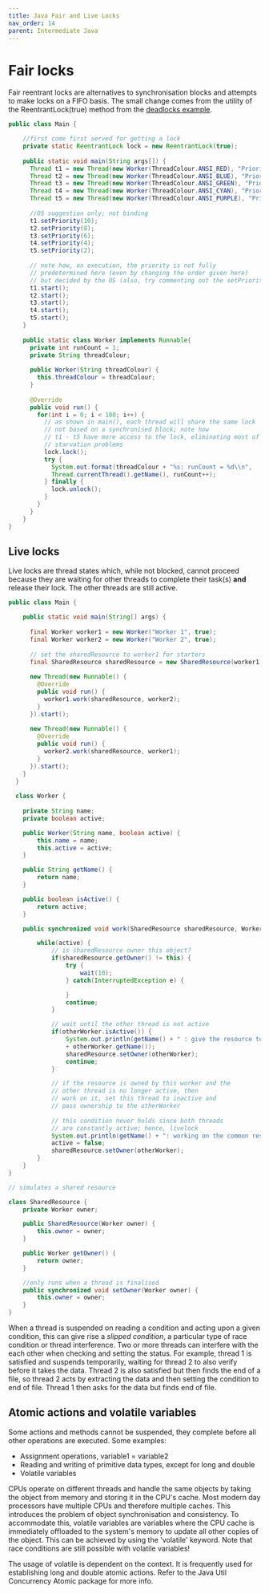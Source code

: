 ```yaml
---
title: Java Fair and Live Locks
nav_order: 14
parent: Intermediate Java
---
```


# Fair locks

Fair reentrant locks are alternatives to synchronisation blocks and attempts to make locks on a FIFO basis. The small change comes from the utility of the ReentrantLock(true) method from the [deadlocks example](./Deadlocks.md).

```java
public class Main {

    //first come first served for getting a lock
    private static ReentrantLock lock = new ReentrantLock(true); 
    
    public static void main(String args[]) {
      Thread t1 = new Thread(new Worker(ThreadColour.ANSI_RED), "Priority 10");
      Thread t2 = new Thread(new Worker(ThreadColour.ANSI_BLUE), "Priority 8");
      Thread t3 = new Thread(new Worker(ThreadColour.ANSI_GREEN), "Priority 6");
      Thread t4 = new Thread(new Worker(ThreadColour.ANSI_CYAN), "Priority 4");
      Thread t5 = new Thread(new Worker(ThreadColour.ANSI_PURPLE), "Priority 2");
      
      //OS suggestion only; not binding
      t1.setPriority(10);
      t2.setPriority(8);
      t3.setPriority(6);
      t4.setPriority(4);
      t5.setPriority(2);
      
      // note how, on execution, the priority is not fully 
      // predetermined here (even by changing the order given here)
      // but decided by the OS (also, try commenting out the setPriority() functions)
      t1.start();
      t2.start();
      t3.start();
      t4.start();
      t5.start();
    }
    
    public static class Worker implements Runnable{
      private int runCount = 1;
      private String threadColour;
      
      public Worker(String threadColour) {
        this.threadColour = threadColour;
      }
      
      @Override
      public void run() {
        for(int i = 0; i < 100; i++) {
          // as shown in main(), each thread will share the same lock
          // not based on a synchronised block; note how 
          // t1 - t5 have more access to the lock, eliminating most of the
          // starvation problems
          lock.lock();
          try {
            System.out.format(threadColour + "%s: runCount = %d\\n",
            Thread.currentThread().getName(), runCount++);
          } finally {
            lock.unlock();
          }
        }
      }
    }
}
```

## Live locks

Live locks are thread states which, while not blocked, cannot proceed because they are waiting for other threads to complete their task(s) __and__ release their lock. The other threads are still active.

```java
public class Main {

    public static void main(String[] args) { 
      
      final Worker worker1 = new Worker("Worker 1", true);
      final Worker worker2 = new Worker("Worker 2", true);
      
      // set the sharedResource to worker1 for starters
      final SharedResource sharedResource = new SharedResource(worker1);
      
      new Thread(new Runnable() {
        @Override
        public void run() {
          worker1.work(sharedResource, worker2);
        }
      }).start();
      
      new Thread(new Runnable() {
        @Override
        public void run() {
          worker2.work(sharedResource, worker1);
        }
      }).start();
    }
  }
  
  class Worker {
	
    private String name;
    private boolean active;

    public Worker(String name, boolean active) {
        this.name = name;
        this.active = active;
    }

    public String getName() {
        return name;
    }

    public boolean isActive() {
        return active;
    }

    public synchronized void work(SharedResource sharedResource, Worker otherWorker) {

        while(active) {
        	// is sharedResource owner this object?
            if(sharedResource.getOwner() != this) {
                try {
                    wait(10);
                } catch(InterruptedException e) {

                }
                continue;
            }

            // wait until the other thread is not active
            if(otherWorker.isActive()) {
                System.out.println(getName() + " : give the resource to the worker " 
                + otherWorker.getName());
                sharedResource.setOwner(otherWorker);
                continue;
            }

            // if the resource is owned by this worker and the 
            // other thread is no longer active, then
            // work on it, set this thread to inactive and 
            // pass ownership to the otherWorker
            
            // this condition never holds since both threads
            // are constantly active; hence, livelock
            System.out.println(getName() + ": working on the common resource");
            active = false;
            sharedResource.setOwner(otherWorker);
        }
    }
}

// simulates a shared resource

class SharedResource {
    private Worker owner;

    public SharedResource(Worker owner) {
        this.owner = owner;
    }

    public Worker getOwner() {
        return owner;
    }

    //only runs when a thread is finalised
    public synchronized void setOwner(Worker owner) {
        this.owner = owner;
    }
}
```

When a thread is suspended on reading a condition and acting upon a given condition, this can give rise a _slipped condition_, a particular type of race condition or thread interference. Two or more threads can interfere with the each other when checking and setting the status. For example, thread 1 is satisfied and suspends temporarily, waiting for thread 2 to also verify before it takes the data. Thread 2 is also satisfied but then finds the end of a file, so thread 2 acts by extracting the data and then setting the condition to end of file. Thread 1 then asks for the data but finds end of file.

## Atomic actions and volatile variables

Some actions and methods cannot be suspended, they complete before all other operations are executed. Some examples:

+ Assignment operations, variable1 = variable2
+ Reading and writing of primitive data types, except for long and double
+ Volatile variables

CPUs operate on different threads and handle the same objects by taking the object from memory and storing it in the CPU's cache. Most modern day processors have multiple CPUs and therefore multiple caches. This introduces the problem of object synchronisation and consistency. To accommodate this, volatile variables are variables where the CPU cache is immediately offloaded to the system's memory to update all other copies of the object. This can be achieved by using the 'volatile' keyword. Note that race conditions are still possible with volatile variables!

The usage of volatile is dependent on the context. It is frequently used for establishing long and double atomic actions. Refer to the Java Util Concurrency Atomic package for more info.
